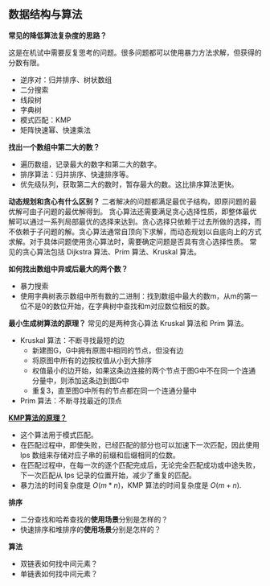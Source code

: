 ## 数据结构与算法

**常见的降低算法复杂度的思路？**

这是在机试中需要反复思考的问题。很多问题都可以使用暴力方法求解，但获得的分数有限。

- 逆序对：归并排序、树状数组
- 二分搜索
- 线段树
- 字典树
- 模式匹配：KMP
- 矩阵快速幂、快速乘法

**找出一个数组中第二大的数？**

- 遍历数组，记录最大的数字和第二大的数字。
- 排序算法：归并排序、快速排序等。
- 优先级队列，获取第二大的数时，暂存最大的数。这比排序算法更快。

**动态规划和贪心有什么区别？**
二者解决的问题都满足最优子结构，即原问题的最优解可由子问题的最优解得到。
贪心算法还需要满足贪心选择性质，即整体最优解可以通过一系列局部最优的选择来达到。贪心选择只依赖于过去所做的选择，而不依赖于子问题的解。贪心算法通常自顶向下求解，而动态规划以自底向上的方式求解。对于具体问题使用贪心算法时，需要确定问题是否具有贪心选择性质。
常见的贪心算法包括 Dijkstra 算法、Prim 算法、Kruskal 算法。

**如何找出数组中异或后最大的两个数？**

- 暴力搜索
- 使用字典树表示数组中所有数的二进制：找到数组中最大的数m，从m的第一位不是0的数位开始，在字典树中查找和m对应数位相反的数。

**最小生成树算法的原理？**
常见的是两种贪心算法 Kruskal 算法和 Prim 算法。
- Kruskal 算法：不断寻找最短的边
  - 新建图G，G中拥有原图中相同的节点，但没有边
  - 将原图中所有的边按权值从小到大排序
  - 权值最小的边开始，如果这条边连接的两个节点于图G中不在同一个连通分量中，则添加这条边到图G中
  - 重复3，直至图G中所有的节点都在同一个连通分量中
- Prim 算法：不断寻找最近的顶点

**[KMP算法的原理？](<https://www.geeksforgeeks.org/kmp-algorithm-for-pattern-searching/>)**

- 这个算法用于模式匹配。
- 在匹配过程中，即使失败，已经匹配的部分也可以加速下一次匹配，因此使用 lps 数组来存储对应子串的前缀和后缀相同的位数。
- 在匹配过程中，在每一次的逐个匹配完成后，无论完全匹配成功或中途失败，下一次匹配从 lps 记录的位置开始，减少了重复的匹配。
- 暴力法的时间复杂度是 $O(m*n)$，KMP 算法的时间复杂度是 $O(m + n)$.

**排序**

-   二分查找和哈希查找的**使用场景**分别是怎样的？
-   快速排序和堆排序的**使用场景**分别是怎样的？

**算法**

-   双链表如何找中间元素？
-   单链表如何找中间元素？
